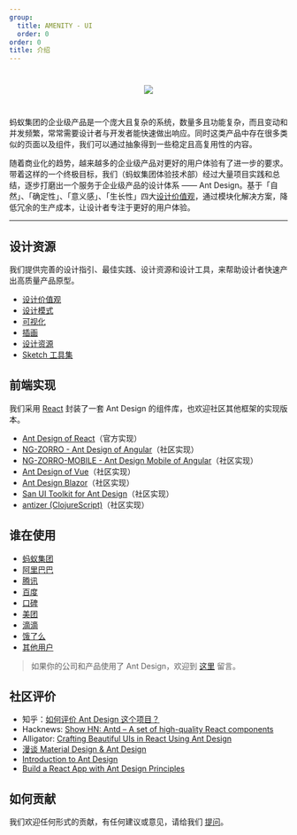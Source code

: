 ```yaml
---
group:
  title: AMENITY - UI
  order: 0
order: 0
title: 介绍
---
```


<div style="text-align:center;margin:40px 0;">
  <img src="https://gw.alipayobjects.com/mdn/rms_08e378/afts/img/A*P0S-QIRUbsUAAAAAAAAAAABkARQnAQ">
</div>

蚂蚁集团的企业级产品是一个庞大且复杂的系统，数量多且功能复杂，而且变动和并发频繁，常常需要设计者与开发者能快速做出响应。同时这类产品中存在很多类似的页面以及组件，我们可以通过抽象得到一些稳定且高复用性的内容。

随着商业化的趋势，越来越多的企业级产品对更好的用户体验有了进一步的要求。带着这样的一个终极目标，我们（蚂蚁集团体验技术部）经过大量项目实践和总结，逐步打磨出一个服务于企业级产品的设计体系 —— Ant Design。基于「自然」、「确定性」、「意义感」、「生长性」四大[设计价值观](/docs/spec/values)，通过模块化解决方案，降低冗余的生产成本，让设计者专注于更好的用户体验。

---

## 设计资源

我们提供完善的设计指引、最佳实践、设计资源和设计工具，来帮助设计者快速产出高质量产品原型。
- [设计价值观](/docs/spec/values)
- [设计模式](/docs/spec/overview)
- [可视化](/docs/spec/visual)
- [插画](/docs/spec/illustration)
- [设计资源](/docs/resources)
- [Sketch 工具集](https://kitchen.alipay.com/)

## 前端实现

我们采用 [React](https://reactjs.org) 封装了一套 Ant Design 的组件库，也欢迎社区其他框架的实现版本。

- [Ant Design of React](/docs/react/introduce)（官方实现）
- [NG-ZORRO - Ant Design of Angular](http://ng.ant.design)（社区实现）
- [NG-ZORRO-MOBILE - Ant Design Mobile of Angular](http://ng.mobile.ant.design)（社区实现）
- [Ant Design of Vue](http://antdv.com)（社区实现）
- [Ant Design Blazor](https://ant-design-blazor.github.io/)（社区实现）
- [San UI Toolkit for Ant Design](https://ecomfe.github.io/santd)（社区实现）
- [antizer (ClojureScript)](https://github.com/priornix/antizer)（社区实现）

## 谁在使用

- [蚂蚁集团](https://www.antgroup.com/)
- [阿里巴巴](https://www.alibaba.com/)
- [腾讯](https://www.tencent.com)
- [百度](https://www.baidu.com)
- [口碑](https://www.koubei.com/)
- [美团](https://www.meituan.com)
- [滴滴](https://www.xiaojukeji.com/)
- [饿了么](https://www.ele.me/)
- [其他用户](https://github.com/ant-design/ant-design/issues/477)

> 如果你的公司和产品使用了 Ant Design，欢迎到 [这里](https://github.com/ant-design/ant-design/issues/477) 留言。

## 社区评价

- 知乎：[如何评价 Ant Design 这个项目？](https://www.zhihu.com/question/33629737)
- Hacknews: [Show HN: Antd – A set of high-quality React components](https://news.ycombinator.com/item?id=13053137)
- Alligator: [Crafting Beautiful UIs in React Using Ant Design](https://alligator.io/react/beautiful-uis-ant-design/)
- [漫谈 Material Design & Ant Design](http://dwbbb.com/blog/MaterialDesignAntDesign/)
- [Introduction to Ant Design](https://blog.logrocket.com/introduction-to-ant-design/)
- [Build a React App with Ant Design Principles](https://developer.okta.com/blog/2020/09/16/ant-design-react-app)

## 如何贡献

我们欢迎任何形式的贡献，有任何建议或意见，请给我们 [提问](https://github.com/ant-design/ant-design/discussions)。
